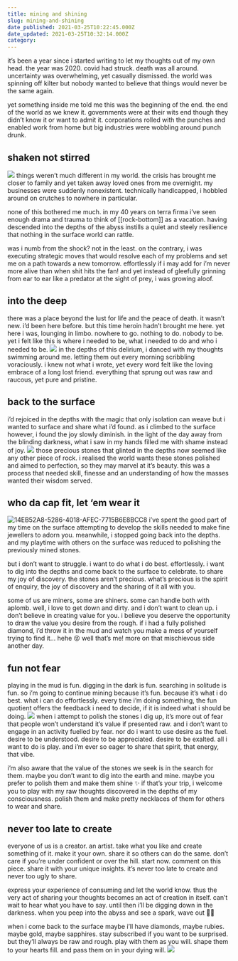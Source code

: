```yaml
---
title: mining and shining
slug: mining-and-shining
date_published: 2021-03-25T10:22:45.000Z
date_updated: 2021-03-25T10:32:14.000Z
category: 
---
```

it’s been a year since i started writing to let my thoughts out of my own head. the year was 2020. covid had struck. death was all around. uncertainty was overwhelming, yet casually dismissed. the world was spinning off kilter but nobody wanted to believe that things would never be the same again.

yet something inside me told me this was the beginning of the end. the end of the world as we knew it. governments were at their wits end though they didn’t know it or want to admit it. corporations rolled with the punches and enabled work from home but big industries were wobbling around punch drunk.

## shaken not stirred
![](https://images.unsplash.com/photo-1596420213465-a4cc2602f4f3?crop=entropy&amp;cs=tinysrgb&amp;fit=max&amp;fm=jpg&amp;ixid=MnwxNDIyNzR8MHwxfHNlYXJjaHw4fHxlYXJ0aHF1YWtlfGVufDB8fHx8MTYxNjY2NDEwOQ&amp;ixlib=rb-1.2.1&amp;q=80&amp;w=1080)
things weren’t much different in my world. the crisis has brought me closer to family and yet taken away loved ones from me overnight. my businesses were suddenly nonexistent. technically handicapped, i hobbled around on crutches to nowhere in particular.

none of this bothered me much. in my 40 years on terra firma i’ve seen enough drama and trauma to think of [[rock-bottom]] as a vacation. having descended into the depths of the abyss instills a quiet and steely resilience that nothing in the surface world can rattle.

was i numb from the shock? not in the least. on the contrary, i was executing strategic moves that would resolve each of my problems and set me on a path towards a new tomorrow. effortlessly if i may add for i’m never more alive than when shit hits the fan! and yet instead of gleefully grinning from ear to ear like a predator at the sight of prey, i was growing aloof.

## into the deep

there was a place beyond the lust for life and the peace of death. it wasn’t new. i’d been here before. but this time heroin hadn’t brought me here. yet here i was, lounging in limbo. nowhere to go. nothing to do. nobody to be. yet i felt like this is where i needed to be, what i needed to do and who i needed to be.
![](https://images.unsplash.com/photo-1598557429123-f50d46fe4987?crop=entropy&amp;cs=tinysrgb&amp;fit=max&amp;fm=jpg&amp;ixid=MnwxNDIyNzR8MHwxfHNlYXJjaHwyNXx8dm9ydGV4fGVufDB8fHx8MTYxNjY2NDI0NA&amp;ixlib=rb-1.2.1&amp;q=80&amp;w=1080)
in the depths of this delirium, i danced with my thoughts swimming around me. letting them out every morning scribbling voraciously. i knew not what i wrote, yet every word felt like the loving embrace of a long lost friend. everything that sprung out was raw and raucous, yet pure and pristine.

## back to the surface

i’d rejoiced in the depths with the magic that only isolation can weave but i wanted to surface and share what i’d found. as i climbed to the surface however, i found the joy slowly diminish. in the light of the day away from the blinding darkness, what i saw in my hands filled me with shame instead of joy.
![](https://images.unsplash.com/photo-1516652695352-6118f7cc1a07?crop=entropy&amp;cs=tinysrgb&amp;fit=max&amp;fm=jpg&amp;ixid=MnwxNDIyNzR8MHwxfHNlYXJjaHwxfHxqZXdlbGxlcnxlbnwwfHx8fDE2MTY2NjQ0MTQ&amp;ixlib=rb-1.2.1&amp;q=80&amp;w=1080)
those precious stones that glinted in the depths now seemed like any other piece of rock. i realised the world wants these stones polished and aimed to perfection, so they may marvel at it’s beauty. this was a process that needed skill, finesse and an understanding of how the masses wanted their wisdom served.

## who da cap fit, let ‘em wear it
![14EB52A8-5286-4018-AFEC-7715B6E8BCC8](https://res.craft.do/user/full/aea53ecb-f07e-7684-f954-13f587938a00/57BC1604-4547-42DF-B835-4A22C999F6A6_2)
i’ve spent the good part of my time on the surface attempting to develop the skills needed to make fine jewellers to adorn you. meanwhile, i stopped going back into the depths. and my playtime with others on the surface was reduced to polishing the previously mined stones.

but i don’t want to struggle. i want to do what i do best. effortlessly. i want to dig into the depths and come back to the surface to celebrate. to share my joy of discovery. the stones aren’t precious. what’s precious is the spirit of enquiry, the joy of discovery and the sharing of it all with you.

some of us are miners, some are shiners. some can handle both with aplomb. well, i love to get down and dirty. and i don’t want to clean up. i don’t believe in creating value for you. i believe you deserve the opportunity to draw the value you desire from the rough. if i had a fully polished diamond, i’d throw it in the mud and watch you make a mess of yourself trying to find it… hehe 😜 well that’s me! more on that mischievous side another day.

## fun not fear

playing in the mud is fun. digging in the dark is fun. searching in solitude is fun. so i’m going to continue mining because it’s fun. because it’s what i do best. what i can do effortlessly. every time i’m doing something, the fun quotient offers the feedback i need to decide, if it is indeed what i should be doing.
![](https://images.unsplash.com/photo-1473417132238-196c16462837?crop=entropy&amp;cs=tinysrgb&amp;fit=max&amp;fm=jpg&amp;ixid=MnwxNDIyNzR8MHwxfHNlYXJjaHwxNDZ8fG11ZCUyMHBsYXl8ZW58MHx8fHwxNjE2NjY1MDU0&amp;ixlib=rb-1.2.1&amp;q=80&amp;w=1080)
when i attempt to polish the stones i dig up, it’s more out of fear that people won’t understand it’s value if presented raw. and i don’t want to engage in an activity fuelled by fear. nor do i want to use desire as the fuel. desire to be understood. desire to be appreciated. desire to be exalted. all i want to do is play. and i’m ever so eager to share that spirit, that energy, that vibe.

i’m also aware that the value of the stones we seek is in the search for them. maybe you don’t want to dig into the earth and mine. maybe you prefer to polish them and make them shine ✨ if that’s your trip, i welcome you to play with my raw thoughts discovered in the depths of my consciousness. polish them and make pretty necklaces of them for others to wear and share.

## never too late to create

everyone of us is a creator. an artist. take what you like and create something of it. make it your own. share it so others can do the same. don’t care if you’re under confident or over the hill. start now. comment on this piece. share it with your unique insights. it’s never too late to create and never too ugly to share.

express your experience of consuming and let the world know. thus the very act of sharing your thoughts becomes an act of creation in itself. can’t wait to hear what you have to say. until then i’ll be digging down in the darkness. when you peep into the abyss and see a spark, wave out 👋🏽

when i come back to the surface maybe i’ll have diamonds, maybe rubies. maybe gold, maybe sapphires. stay subscribed if you want to be surprised. but they’ll always be raw and rough. play with them as you will. shape them to your hearts fill. and pass them on in your dying will. 
![](https://images.unsplash.com/photo-1601121141461-920cb1993441?crop=entropy&amp;cs=tinysrgb&amp;fit=max&amp;fm=jpg&amp;ixid=MnwxNDIyNzR8MHwxfHNlYXJjaHwxMTh8fG5lY2tsYWNlfGVufDB8fHx8MTYxNjY2NDc4NQ&amp;ixlib=rb-1.2.1&amp;q=80&amp;w=1080)
